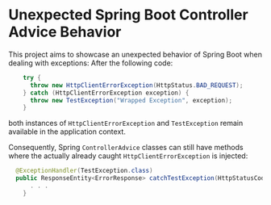 # Unexpected Spring Boot Controller Advice Behavior

This project aims to showcase an unexpected behavior of Spring Boot when dealing with exceptions:
After the following code:
```java
    try {
      throw new HttpClientErrorException(HttpStatus.BAD_REQUEST);
    } catch (HttpClientErrorException exception) {
      throw new TestException("Wrapped Exception", exception);
    }
```
both instances of `HttpClientErrorException` and `TestException` remain available in the application context.

Consequently, Spring `ControllerAdvice` classes can still have methods where the actually already caught `HttpClientErrorException` is injected:
```java
  @ExceptionHandler(TestException.class)
  public ResponseEntity<ErrorResponse> catchTestException(HttpStatusCodeException exception){
      . . .
    }
```
